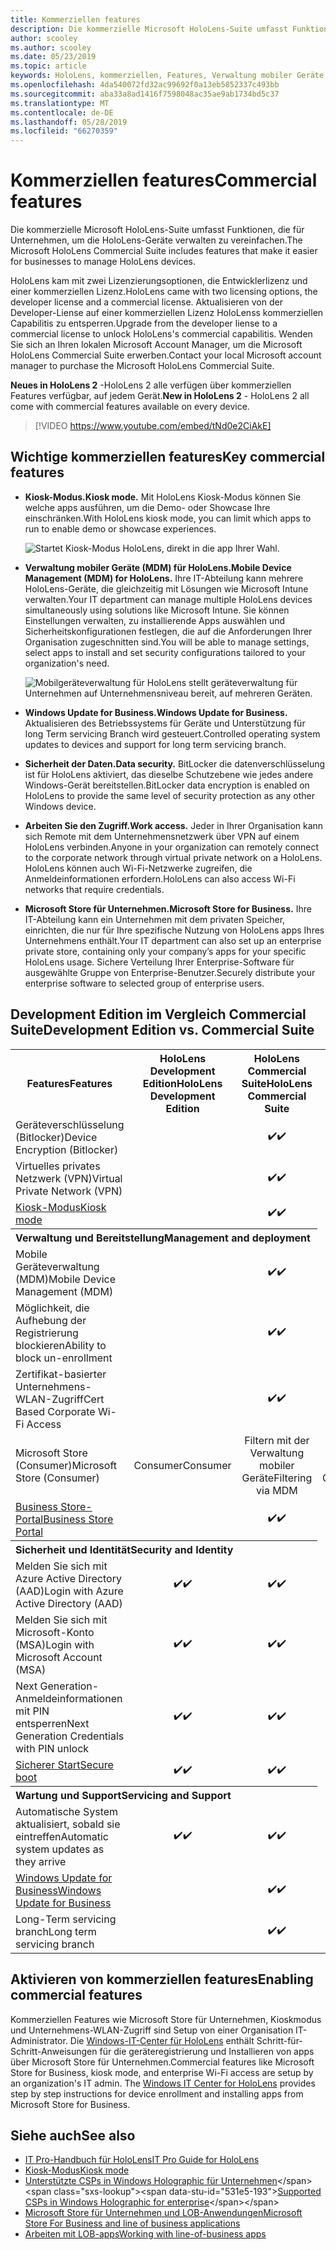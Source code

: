 ```yaml
---
title: Kommerziellen features
description: Die kommerzielle Microsoft HoloLens-Suite umfasst Funktionen, die für Unternehmen, um die HoloLens-Geräte verwalten zu vereinfachen.  HoloLens 2 sind Equipt mit kommerziellen Features standardmäßig.
author: scooley
ms.author: scooley
ms.date: 05/23/2019
ms.topic: article
keywords: HoloLens, kommerziellen, Features, Verwaltung mobiler Geräte, mobile geräteverwaltung, Kiosk-Modus
ms.openlocfilehash: 4da540072fd32ac99692f0a13eb5852337c493bb
ms.sourcegitcommit: aba33a8ad1416f7598048ac35ae9ab1734bd5c37
ms.translationtype: MT
ms.contentlocale: de-DE
ms.lasthandoff: 05/28/2019
ms.locfileid: "66270359"
---
```

# <a name="commercial-features"></a><span data-ttu-id="531e5-105">Kommerziellen features</span><span class="sxs-lookup"><span data-stu-id="531e5-105">Commercial features</span></span>

<span data-ttu-id="531e5-106">Die kommerzielle Microsoft HoloLens-Suite umfasst Funktionen, die für Unternehmen, um die HoloLens-Geräte verwalten zu vereinfachen.</span><span class="sxs-lookup"><span data-stu-id="531e5-106">The Microsoft HoloLens Commercial Suite includes features that make it easier for businesses to manage HoloLens devices.</span></span>

<span data-ttu-id="531e5-107">HoloLens kam mit zwei Lizenzierungsoptionen, die Entwicklerlizenz und einer kommerziellen Lizenz.</span><span class="sxs-lookup"><span data-stu-id="531e5-107">HoloLens came with two licensing options, the developer license and a commercial license.</span></span>  <span data-ttu-id="531e5-108">Aktualisieren von der Developer-Liense auf einer kommerziellen Lizenz HoloLenss kommerziellen Capabilitis zu entsperren.</span><span class="sxs-lookup"><span data-stu-id="531e5-108">Upgrade from the developer liense to a commercial license to unlock HoloLens's commercial capabilitis.</span></span>  <span data-ttu-id="531e5-109">Wenden Sie sich an Ihren lokalen Microsoft Account Manager, um die Microsoft HoloLens Commercial Suite erwerben.</span><span class="sxs-lookup"><span data-stu-id="531e5-109">Contact your local Microsoft account manager to purchase the Microsoft HoloLens Commercial Suite.</span></span>

<span data-ttu-id="531e5-110">**Neues in HoloLens 2** -HoloLens 2 alle verfügen über kommerziellen Features verfügbar, auf jedem Gerät.</span><span class="sxs-lookup"><span data-stu-id="531e5-110">**New in HoloLens 2** - HoloLens 2 all come with commercial features available on every device.</span></span>

>[!VIDEO https://www.youtube.com/embed/tNd0e2CiAkE]

## <a name="key-commercial-features"></a><span data-ttu-id="531e5-111">Wichtige kommerziellen features</span><span class="sxs-lookup"><span data-stu-id="531e5-111">Key commercial features</span></span>

* <span data-ttu-id="531e5-112">**Kiosk-Modus.**</span><span class="sxs-lookup"><span data-stu-id="531e5-112">**Kiosk mode.**</span></span> <span data-ttu-id="531e5-113">Mit HoloLens Kiosk-Modus können Sie welche apps ausführen, um die Demo- oder Showcase Ihre einschränken.</span><span class="sxs-lookup"><span data-stu-id="531e5-113">With HoloLens kiosk mode, you can limit which apps to run to enable demo or showcase experiences.</span></span>

  ![Startet Kiosk-Modus HoloLens, direkt in die app Ihrer Wahl.](images/201608-kioskmode-400px.png)

* <span data-ttu-id="531e5-115">**Verwaltung mobiler Geräte (MDM) für HoloLens.**</span><span class="sxs-lookup"><span data-stu-id="531e5-115">**Mobile Device Management (MDM) for HoloLens.**</span></span> <span data-ttu-id="531e5-116">Ihre IT-Abteilung kann mehrere HoloLens-Geräte, die gleichzeitig mit Lösungen wie Microsoft Intune verwalten.</span><span class="sxs-lookup"><span data-stu-id="531e5-116">Your IT department can manage multiple HoloLens devices simultaneously using solutions like Microsoft Intune.</span></span> <span data-ttu-id="531e5-117">Sie können Einstellungen verwalten, zu installierende Apps auswählen und Sicherheitskonfigurationen festlegen, die auf die Anforderungen Ihrer Organisation zugeschnitten sind.</span><span class="sxs-lookup"><span data-stu-id="531e5-117">You will be able to manage settings, select apps to install and set security configurations tailored to your organization's need.</span></span>

  ![Mobilgeräteverwaltung für HoloLens stellt geräteverwaltung für Unternehmen auf Unternehmensniveau bereit, auf mehreren Geräten.](images/201608-enterprisemanagement-400px.png)
   
* <span data-ttu-id="531e5-119">**Windows Update for Business.**</span><span class="sxs-lookup"><span data-stu-id="531e5-119">**Windows Update for Business.**</span></span> <span data-ttu-id="531e5-120">Aktualisieren des Betriebssystems für Geräte und Unterstützung für long Term servicing Branch wird gesteuert.</span><span class="sxs-lookup"><span data-stu-id="531e5-120">Controlled operating system updates to devices and support for long term servicing branch.</span></span>
* <span data-ttu-id="531e5-121">**Sicherheit der Daten.**</span><span class="sxs-lookup"><span data-stu-id="531e5-121">**Data security.**</span></span> <span data-ttu-id="531e5-122">BitLocker die datenverschlüsselung ist für HoloLens aktiviert, das dieselbe Schutzebene wie jedes andere Windows-Gerät bereitstellen.</span><span class="sxs-lookup"><span data-stu-id="531e5-122">BitLocker data encryption is enabled on HoloLens to provide the same level of security protection as any other Windows device.</span></span>
* <span data-ttu-id="531e5-123">**Arbeiten Sie den Zugriff.**</span><span class="sxs-lookup"><span data-stu-id="531e5-123">**Work access.**</span></span> <span data-ttu-id="531e5-124">Jeder in Ihrer Organisation kann sich Remote mit dem Unternehmensnetzwerk über VPN auf einem HoloLens verbinden.</span><span class="sxs-lookup"><span data-stu-id="531e5-124">Anyone in your organization can remotely connect to the corporate network through virtual private network on a HoloLens.</span></span> <span data-ttu-id="531e5-125">HoloLens können auch Wi-Fi-Netzwerke zugreifen, die Anmeldeinformationen erfordern.</span><span class="sxs-lookup"><span data-stu-id="531e5-125">HoloLens can also access Wi-Fi networks that require credentials.</span></span>
* <span data-ttu-id="531e5-126">**Microsoft Store für Unternehmen.**</span><span class="sxs-lookup"><span data-stu-id="531e5-126">**Microsoft Store for Business.**</span></span> <span data-ttu-id="531e5-127">Ihre IT-Abteilung kann ein Unternehmen mit dem privaten Speicher, einrichten, die nur für Ihre spezifische Nutzung von HoloLens apps Ihres Unternehmens enthält.</span><span class="sxs-lookup"><span data-stu-id="531e5-127">Your IT department can also set up an enterprise private store, containing only your company’s apps for your specific HoloLens usage.</span></span> <span data-ttu-id="531e5-128">Sichere Verteilung Ihrer Enterprise-Software für ausgewählte Gruppe von Enterprise-Benutzer.</span><span class="sxs-lookup"><span data-stu-id="531e5-128">Securely distribute your enterprise software to selected group of enterprise users.</span></span>

## <a name="development-edition-vs-commercial-suite"></a><span data-ttu-id="531e5-129">Development Edition im Vergleich Commercial Suite</span><span class="sxs-lookup"><span data-stu-id="531e5-129">Development Edition vs. Commercial Suite</span></span>

<table>
<tr>
<th><span data-ttu-id="531e5-130">Features</span><span class="sxs-lookup"><span data-stu-id="531e5-130">Features</span></span></th><th><span data-ttu-id="531e5-131">HoloLens Development Edition</span><span class="sxs-lookup"><span data-stu-id="531e5-131">HoloLens Development Edition</span></span></th><th><span data-ttu-id="531e5-132">HoloLens Commercial Suite</span><span class="sxs-lookup"><span data-stu-id="531e5-132">HoloLens Commercial Suite</span></span></th><th><span data-ttu-id="531e5-133">HoloLens 2</span><span class="sxs-lookup"><span data-stu-id="531e5-133">HoloLens 2</span></span></th>
</tr><tr>
<td><span data-ttu-id="531e5-134">Geräteverschlüsselung (Bitlocker)</span><span class="sxs-lookup"><span data-stu-id="531e5-134">Device Encryption (Bitlocker)</span></span></td><td></td><td style="text-align: center;"><span data-ttu-id="531e5-135">✔️</span><span class="sxs-lookup"><span data-stu-id="531e5-135">✔️</span></span></td><td style="text-align: center;"><span data-ttu-id="531e5-136">✔️</span><span class="sxs-lookup"><span data-stu-id="531e5-136">✔️</span></span></td>
</tr><tr>
<td><span data-ttu-id="531e5-137">Virtuelles privates Netzwerk (VPN)</span><span class="sxs-lookup"><span data-stu-id="531e5-137">Virtual Private Network (VPN)</span></span></td><td></td><td style="text-align: center;"><span data-ttu-id="531e5-138">✔️</span><span class="sxs-lookup"><span data-stu-id="531e5-138">✔️</span></span></td><td style="text-align: center;"><span data-ttu-id="531e5-139">✔️</span><span class="sxs-lookup"><span data-stu-id="531e5-139">✔️</span></span></td>
</tr><tr>
<td><span data-ttu-id="531e5-140"><a href="using-the-windows-device-portal.md#kiosk-mode">Kiosk-Modus</a></span><span class="sxs-lookup"><span data-stu-id="531e5-140"><a href="using-the-windows-device-portal.md#kiosk-mode">Kiosk mode</a></span></span></td><td></td><td style="text-align: center;"><span data-ttu-id="531e5-141">✔️</span><span class="sxs-lookup"><span data-stu-id="531e5-141">✔️</span></span></td><td style="text-align: center;"><span data-ttu-id="531e5-142">✔️</span><span class="sxs-lookup"><span data-stu-id="531e5-142">✔️</span></span></td>
</tr><tr>
<th colspan="3" style="text-align: left;"> <span data-ttu-id="531e5-143">Verwaltung und Bereitstellung</span><span class="sxs-lookup"><span data-stu-id="531e5-143">Management and deployment</span></span></th>
</tr><tr>
<td><span data-ttu-id="531e5-144">Mobile Geräteverwaltung (MDM)</span><span class="sxs-lookup"><span data-stu-id="531e5-144">Mobile Device Management (MDM)</span></span></td><td style="text-align: center;"></td><td style="text-align: center;"><span data-ttu-id="531e5-145">✔️</span><span class="sxs-lookup"><span data-stu-id="531e5-145">✔️</span></span></td><td style="text-align: center;"><span data-ttu-id="531e5-146">✔️</span><span class="sxs-lookup"><span data-stu-id="531e5-146">✔️</span></span></td>
</tr><tr>
<td><span data-ttu-id="531e5-147">Möglichkeit, die Aufhebung der Registrierung blockieren</span><span class="sxs-lookup"><span data-stu-id="531e5-147">Ability to block un-enrollment</span></span></td><td></td><td style="text-align: center;"><span data-ttu-id="531e5-148">✔️</span><span class="sxs-lookup"><span data-stu-id="531e5-148">✔️</span></span></td><td style="text-align: center;"><span data-ttu-id="531e5-149">✔️</span><span class="sxs-lookup"><span data-stu-id="531e5-149">✔️</span></span></td>
</tr><tr>
<td><span data-ttu-id="531e5-150">Zertifikat-basierter Unternehmens-WLAN-Zugriff</span><span class="sxs-lookup"><span data-stu-id="531e5-150">Cert Based Corporate Wi-Fi Access</span></span></td><td></td><td style="text-align: center;"><span data-ttu-id="531e5-151">✔️</span><span class="sxs-lookup"><span data-stu-id="531e5-151">✔️</span></span></td><td style="text-align: center;"><span data-ttu-id="531e5-152">✔️</span><span class="sxs-lookup"><span data-stu-id="531e5-152">✔️</span></span></td>
</tr><tr>
<td><span data-ttu-id="531e5-153">Microsoft Store (Consumer)</span><span class="sxs-lookup"><span data-stu-id="531e5-153">Microsoft Store (Consumer)</span></span></td><td style="text-align: center;"><span data-ttu-id="531e5-154">Consumer</span><span class="sxs-lookup"><span data-stu-id="531e5-154">Consumer</span></span></td><td style="text-align: center;"><span data-ttu-id="531e5-155">Filtern mit der Verwaltung mobiler Geräte</span><span class="sxs-lookup"><span data-stu-id="531e5-155">Filtering via MDM</span></span></td><td style="text-align: center;"><span data-ttu-id="531e5-156">Filtern mit der Verwaltung mobiler Geräte</span><span class="sxs-lookup"><span data-stu-id="531e5-156">Filtering via MDM</span></span></td>
</tr><tr>
<td><span data-ttu-id="531e5-157"><a href="https://technet.microsoft.com/itpro/windows/manage/working-with-line-of-business-apps">Business Store-Portal</a></span><span class="sxs-lookup"><span data-stu-id="531e5-157"><a href="https://technet.microsoft.com/itpro/windows/manage/working-with-line-of-business-apps">Business Store Portal</a></span></span></td><td></td><td style="text-align: center;"><span data-ttu-id="531e5-158">✔️</span><span class="sxs-lookup"><span data-stu-id="531e5-158">✔️</span></span></td><td style="text-align: center;"><span data-ttu-id="531e5-159">✔️</span><span class="sxs-lookup"><span data-stu-id="531e5-159">✔️</span></span></td>
</tr><tr>
<th colspan="3" style="text-align: left;"> <span data-ttu-id="531e5-160">Sicherheit und Identität</span><span class="sxs-lookup"><span data-stu-id="531e5-160">Security and Identity</span></span></th>
</tr><tr>
<td><span data-ttu-id="531e5-161">Melden Sie sich mit Azure Active Directory (AAD)</span><span class="sxs-lookup"><span data-stu-id="531e5-161">Login with Azure Active Directory (AAD)</span></span></td><td style="text-align: center;"><span data-ttu-id="531e5-162">✔️</span><span class="sxs-lookup"><span data-stu-id="531e5-162">✔️</span></span></td><td style="text-align: center;"><span data-ttu-id="531e5-163">✔️</span><span class="sxs-lookup"><span data-stu-id="531e5-163">✔️</span></span></td><td style="text-align: center;"><span data-ttu-id="531e5-164">✔️</span><span class="sxs-lookup"><span data-stu-id="531e5-164">✔️</span></span></td>
</tr><tr>
<td><span data-ttu-id="531e5-165">Melden Sie sich mit Microsoft-Konto (MSA)</span><span class="sxs-lookup"><span data-stu-id="531e5-165">Login with Microsoft Account (MSA)</span></span></td><td style="text-align: center;"><span data-ttu-id="531e5-166">✔️</span><span class="sxs-lookup"><span data-stu-id="531e5-166">✔️</span></span></td><td style="text-align: center;"><span data-ttu-id="531e5-167">✔️</span><span class="sxs-lookup"><span data-stu-id="531e5-167">✔️</span></span></td><td style="text-align: center;"><span data-ttu-id="531e5-168">✔️</span><span class="sxs-lookup"><span data-stu-id="531e5-168">✔️</span></span></td>
</tr><tr>
<td><span data-ttu-id="531e5-169">Next Generation-Anmeldeinformationen mit PIN entsperren</span><span class="sxs-lookup"><span data-stu-id="531e5-169">Next Generation Credentials with PIN unlock</span></span></td><td style="text-align: center;"><span data-ttu-id="531e5-170">✔️</span><span class="sxs-lookup"><span data-stu-id="531e5-170">✔️</span></span></td><td style="text-align: center;"><span data-ttu-id="531e5-171">✔️</span><span class="sxs-lookup"><span data-stu-id="531e5-171">✔️</span></span></td><td style="text-align: center;"><span data-ttu-id="531e5-172">✔️</span><span class="sxs-lookup"><span data-stu-id="531e5-172">✔️</span></span></td>
</tr><tr>
<td><span data-ttu-id="531e5-173"><a href="https://msdn.microsoft.com/windows/hardware/commercialize/manufacture/desktop/secure-boot-overview">Sicherer Start</a></span><span class="sxs-lookup"><span data-stu-id="531e5-173"><a href="https://msdn.microsoft.com/windows/hardware/commercialize/manufacture/desktop/secure-boot-overview">Secure boot</a></span></span></td><td style="text-align: center;"><span data-ttu-id="531e5-174">✔️</span><span class="sxs-lookup"><span data-stu-id="531e5-174">✔️</span></span></td><td style="text-align: center;"><span data-ttu-id="531e5-175">✔️</span><span class="sxs-lookup"><span data-stu-id="531e5-175">✔️</span></span></td><td style="text-align: center;"><span data-ttu-id="531e5-176">✔️</span><span class="sxs-lookup"><span data-stu-id="531e5-176">✔️</span></span></td>
</tr><tr>
<th colspan="3" style="text-align: left;"> <span data-ttu-id="531e5-177">Wartung und Support</span><span class="sxs-lookup"><span data-stu-id="531e5-177">Servicing and Support</span></span></th>
</tr><tr>
<td><span data-ttu-id="531e5-178">Automatische System aktualisiert, sobald sie eintreffen</span><span class="sxs-lookup"><span data-stu-id="531e5-178">Automatic system updates as they arrive</span></span></td><td style="text-align: center;"><span data-ttu-id="531e5-179">✔️</span><span class="sxs-lookup"><span data-stu-id="531e5-179">✔️</span></span></td><td style="text-align: center;"><span data-ttu-id="531e5-180">✔️</span><span class="sxs-lookup"><span data-stu-id="531e5-180">✔️</span></span></td><td style="text-align: center;"><span data-ttu-id="531e5-181">✔️</span><span class="sxs-lookup"><span data-stu-id="531e5-181">✔️</span></span></td>
</tr><tr>
<td><span data-ttu-id="531e5-182"><a href="https://technet.microsoft.com/itpro/windows/plan/windows-update-for-business">Windows Update for Business</a></span><span class="sxs-lookup"><span data-stu-id="531e5-182"><a href="https://technet.microsoft.com/itpro/windows/plan/windows-update-for-business">Windows Update for Business</a></span></span></td><td></td><td style="text-align: center;"><span data-ttu-id="531e5-183">✔️</span><span class="sxs-lookup"><span data-stu-id="531e5-183">✔️</span></span></td><td style="text-align: center;"><span data-ttu-id="531e5-184">✔️</span><span class="sxs-lookup"><span data-stu-id="531e5-184">✔️</span></span></td>
</tr><tr>
<td><span data-ttu-id="531e5-185">Long-Term servicing branch</span><span class="sxs-lookup"><span data-stu-id="531e5-185">Long term servicing branch</span></span></td><td></td><td style="text-align: center;"><span data-ttu-id="531e5-186">✔️</span><span class="sxs-lookup"><span data-stu-id="531e5-186">✔️</span></span></td><td style="text-align: center;"><span data-ttu-id="531e5-187">✔️</span><span class="sxs-lookup"><span data-stu-id="531e5-187">✔️</span></span></td>
</tr>
</table>



## <a name="enabling-commercial-features"></a><span data-ttu-id="531e5-188">Aktivieren von kommerziellen features</span><span class="sxs-lookup"><span data-stu-id="531e5-188">Enabling commercial features</span></span>

<span data-ttu-id="531e5-189">Kommerziellen Features wie Microsoft Store für Unternehmen, Kioskmodus und Unternehmens-WLAN-Zugriff sind Setup von einer Organisation IT-Administrator. Die [Windows-IT-Center für HoloLens](https://docs.microsoft.com/hololens) enthält Schritt-für-Schritt-Anweisungen für die geräteregistrierung und Installieren von apps über Microsoft Store für Unternehmen.</span><span class="sxs-lookup"><span data-stu-id="531e5-189">Commercial features like Microsoft Store for Business, kiosk mode, and enterprise Wi-Fi access are setup by an organization's IT admin. The [Windows IT Center for HoloLens](https://docs.microsoft.com/hololens) provides step by step instructions for device enrollment and installing apps from Microsoft Store for Business.</span></span>

## <a name="see-also"></a><span data-ttu-id="531e5-190">Siehe auch</span><span class="sxs-lookup"><span data-stu-id="531e5-190">See also</span></span>
* [<span data-ttu-id="531e5-191">IT Pro-Handbuch für HoloLens</span><span class="sxs-lookup"><span data-stu-id="531e5-191">IT Pro Guide for HoloLens</span></span>](https://technet.microsoft.com/itpro/hololens/index)
* [<span data-ttu-id="531e5-192">Kiosk-Modus</span><span class="sxs-lookup"><span data-stu-id="531e5-192">Kiosk mode</span></span>](using-the-windows-device-portal.md#kiosk-mode)
* <span data-ttu-id="531e5-193">[Unterstützte CSPs in Windows Holographic für Unternehmen](https://msdn.microsoft.com/library/windows/hardware/dn920025(v=vs.85).aspx#HoloLens)</span><span class="sxs-lookup"><span data-stu-id="531e5-193">[Supported CSPs in Windows Holographic for enterprise](https://msdn.microsoft.com/library/windows/hardware/dn920025(v=vs.85).aspx#HoloLens)</span></span>
* [<span data-ttu-id="531e5-194">Microsoft Store für Unternehmen und LOB-Anwendungen</span><span class="sxs-lookup"><span data-stu-id="531e5-194">Microsoft Store For Business and line of business applications</span></span>](https://blogs.technet.microsoft.com/sbucci/2016/04/13/windows-store-for-business-and-line-of-business-applications/)
* [<span data-ttu-id="531e5-195">Arbeiten mit LOB-apps</span><span class="sxs-lookup"><span data-stu-id="531e5-195">Working with line-of-business apps</span></span>](https://technet.microsoft.com/itpro/windows/manage/working-with-line-of-business-apps)
